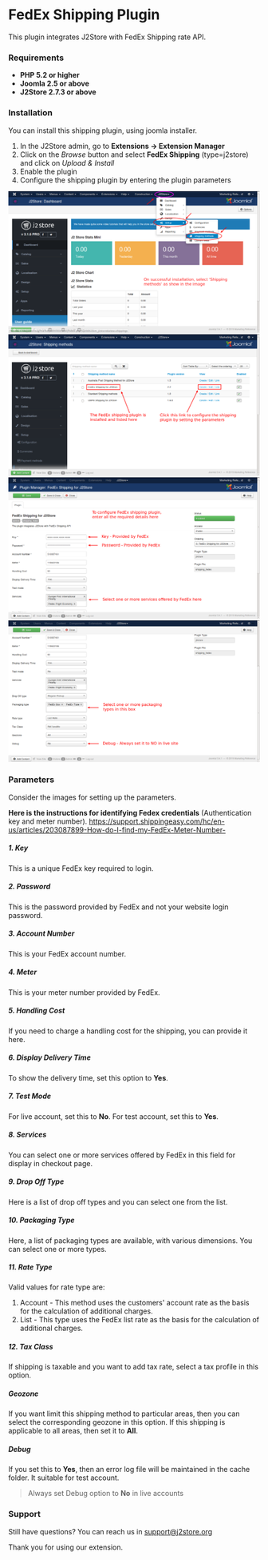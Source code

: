 # FedEx Shipping Plugin

This plugin integrates J2Store with FedEx Shipping rate API.

### Requirements
* **PHP 5.2 or higher**
* **Joomla 2.5 or above**
* **J2Store 2.7.3 or above**

### Installation
You can install this shipping plugin, using joomla installer.

1. In the J2Store admin, go to **Extensions -> Extension Manager**
2. Click on the *Browse* button and select **FedEx Shipping** (type=j2store) and click on *Upload & Install*
3. Enable the plugin
4. Configure the shipping plugin by entering the plugin parameters

![](./assets/images/aus-ship-doc-1.png)
![](./assets/images/fedex-ship-method-list.png)
![](./assets/images/fedex-ship-config-1.png)
![](./assets/images/fedex-ship-config-2.png)


### Parameters
Consider the images for setting up the parameters.

**Here is the instructions for identifying Fedex credentials** (Authentication key and meter number).
https://support.shippingeasy.com/hc/en-us/articles/203087899-How-do-I-find-my-FedEx-Meter-Number-

##### 1. Key
This is a unique FedEx key required to login.

##### 2. Password
This is the password provided by FedEx and not your website login password.

##### 3. Account Number
This is your FedEx account number.

##### 4. Meter
This is your meter number provided by FedEx.

##### 5. Handling Cost
If you need to charge a handling cost for the shipping, you can provide it here.

##### 6. Display Delivery Time
To show the delivery time, set this option to **Yes**.

##### 7. Test Mode
For live account, set this to **No**. For test account, set this to **Yes**.

##### 8. Services
You can select one or more services offered by FedEx in this field for display in checkout page. 

##### 9. Drop Off Type
Here is a list of drop off types and you can select one from the list.

##### 10. Packaging Type
Here, a list of packaging types are available, with various dimensions. You can select one or more types.

##### 11. Rate Type
Valid values for rate type are:
1. Account - This method uses the customers' account rate as the basis for the calculation of additional charges.
2. List - This type uses the FedEx list rate as the basis for the calculation of additional charges. 

##### 12. Tax Class
If shipping is taxable and you want to add tax rate, select a tax profile in this option.

##### Geozone
If you want limit this shipping method to particular areas, then you can select the corresponding geozone in this option. If this shipping is applicable to all areas, then set it to **All**.

##### Debug
If you set this to **Yes**, then an error log file will be maintained in the cache folder. It suitable for test account.

>Always set Debug option to **No** in live accounts

### Support
Still have questions? You can reach us in support@j2store.org 

Thank you for using our extension.











